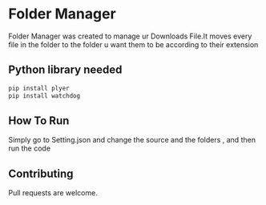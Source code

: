 # Folder Manager

Folder Manager was created to manage ur Downloads File.It moves every file in the folder to the folder u want them to be according to their extension

## Python library needed
```bash
pip install plyer 
pip install watchdog
```

## How To Run

Simply go to Setting.json and change the source and the folders , and then run the code 

## Contributing

Pull requests are welcome.

